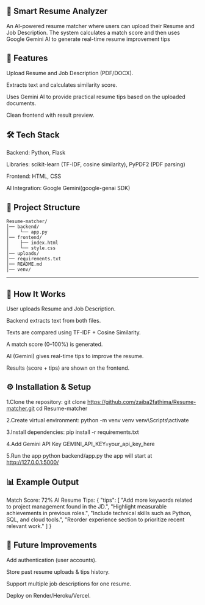 ## 📄 Smart Resume Analyzer

An AI-powered resume matcher where users can upload their Resume and Job Description. The system calculates a match score and then uses Google Gemini AI to generate real-time resume improvement tips


## 📌 Features


Upload Resume and Job Description (PDF/DOCX).

Extracts text and calculates similarity score.

Uses Gemini AI to provide practical resume tips based on the uploaded documents.

Clean frontend with result preview.

## 🛠️ Tech Stack
     

Backend: Python, Flask

Libraries: scikit-learn (TF-IDF, cosine similarity), PyPDF2 (PDF parsing)

Frontend: HTML, CSS

AI Integration: Google Gemini(google-genai SDK)


## 📂 Project Structure
```
Resume-matcher/
│── backend/
│    └── app.py
│── frontend/
│    ├── index.html
│    └── style.css
│── uploads/                
│── requirements.txt
│── README.md
│── venv/
```
---

## 🚀 How It Works


User uploads Resume and Job Description.

Backend extracts text from both files.

Texts are compared using TF-IDF + Cosine Similarity.

A match score (0–100%) is generated.

AI (Gemini) gives real-time tips to improve the resume.

Results (score + tips) are shown on the frontend.

## ⚙️ Installation & Setup
 

1.Clone the repository:
git clone https://github.com/zaiba2fathima/Resume-matcher.git
cd Resume-matcher

2.Create virtual environment:
python -m venv venv
venv\Scripts\activate      

3.Install dependencies:
pip install -r requirements.txt

4.Add Gemini API Key
GEMINI_API_KEY=your_api_key_here

5.Run the app
python backend/app.py
the app will start at 
http://127.0.0.1:5000/

## 📊 Example Output

Match Score: 72%
AI Resume Tips:
{
  "tips": [
    "Add more keywords related to project management found in the JD.",
    "Highlight measurable achievements in previous roles.",
    "Include technical skills such as Python, SQL, and cloud tools.",
    "Reorder experience section to prioritize recent relevant work."
  ]
}

## 🚀 Future Improvements
Add authentication (user accounts).

Store past resume uploads & tips history.

Support multiple job descriptions for one resume.

Deploy on Render/Heroku/Vercel.

